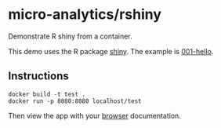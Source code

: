 # micro-analytics/rshiny
Demonstrate R shiny from a container.

This demo uses the R package [shiny](https://cran.r-project.org/package=shiny).
The example is [001-hello](https://github.com/rstudio/shiny-examples).

## Instructions
```
docker build -t test .
docker run -p 8080:8080 localhost/test
```

Then view the app with your [browser](http://localhost:8080) documentation.

